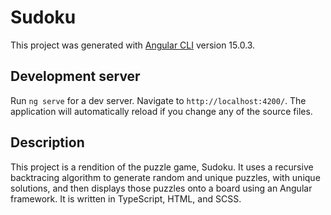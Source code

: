 # Sudoku

This project was generated with [Angular CLI](https://github.com/angular/angular-cli) version 15.0.3.

## Development server

Run `ng serve` for a dev server. Navigate to `http://localhost:4200/`. The application will automatically reload if you change any of the source files.

## Description
This project is a rendition of the puzzle game, Sudoku. It uses a recursive backtracing algorithm to generate random and unique puzzles, with unique solutions, and then displays those puzzles onto a board using an Angular framework. It is written in TypeScript, HTML, and SCSS. 
